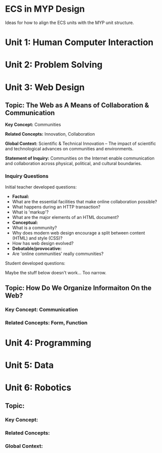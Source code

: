 ECS in MYP Design
=================

Ideas for how to align the ECS units with the MYP unit structure.

# Unit 1: Human Computer Interaction

# Unit 2: Problem Solving

# Unit 3: Web Design

## Topic: The Web as A Means of Collaboration & Communication

__Key Concept:__ Communities

__Related Concepts:__ Innovation, Collaboration

__Global Context:__ Scientific & Technical Innovation – The impact of scientific and technological advances on communities and environments.

__Statement of Inquiry:__
Communities on the Internet enable communication and collaboration across physical, political, and cultural boundaries.

### Inquiry Questions

Initial teacher developed questions:

* __Factual:__
 * What are the essential facilities that make online collaboration possible?
 * What happens during an HTTP transaction?
 * What is 'markup'?
 * What are the major elements of an HTML document?
* __Conceptual:__
 * What is a community?
 * Why does modern web design encourage a split between content (HTML) and style (CSS)?
 * How has web design evolved?
* __Debatable/provocative:__
 * Are 'online communities' really communities?

Student developed questions:

Maybe the stuff below doesn't work… Too narrow.

## Topic: How Do We Organize Informaiton On the Web?

### Key Concept: Communication

### Related Concepts: Form, Function

# Unit 4: Programming

# Unit 5: Data

# Unit 6: Robotics

## Topic:

### Key Concept:

### Related Concepts:

### Global Context:
